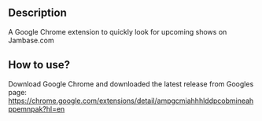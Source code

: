 ## Description
A Google Chrome extension to quickly look for upcoming shows on Jambase.com

## How to use?
Download Google Chrome and downloaded the latest release from Googles page:
https://chrome.google.com/extensions/detail/ampgcmiahhhlddpcobmineahppemnpak?hl=en

